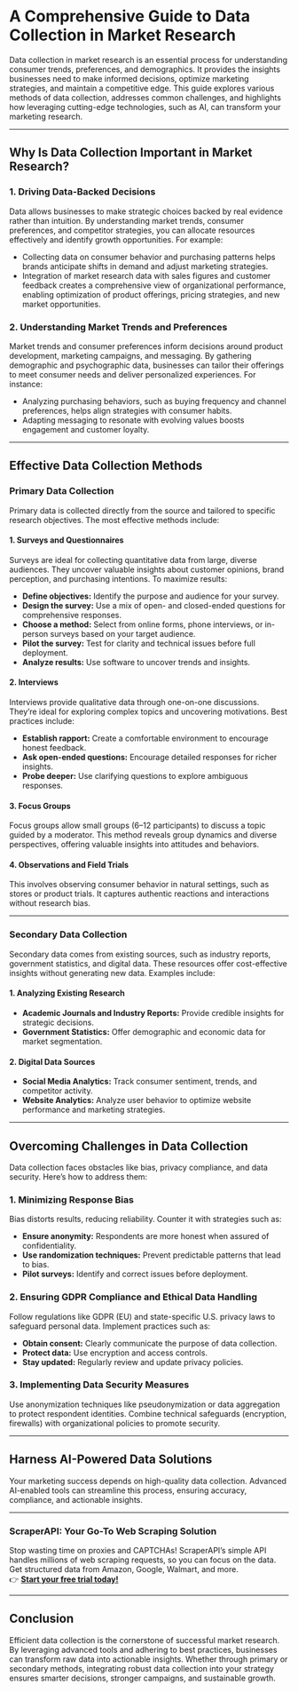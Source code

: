 # A Comprehensive Guide to Data Collection in Market Research

Data collection in market research is an essential process for understanding consumer trends, preferences, and demographics. It provides the insights businesses need to make informed decisions, optimize marketing strategies, and maintain a competitive edge. This guide explores various methods of data collection, addresses common challenges, and highlights how leveraging cutting-edge technologies, such as AI, can transform your marketing research.

---

## Why Is Data Collection Important in Market Research?

### 1. **Driving Data-Backed Decisions**

Data allows businesses to make strategic choices backed by real evidence rather than intuition. By understanding market trends, consumer preferences, and competitor strategies, you can allocate resources effectively and identify growth opportunities. For example:

- Collecting data on consumer behavior and purchasing patterns helps brands anticipate shifts in demand and adjust marketing strategies.  
- Integration of market research data with sales figures and customer feedback creates a comprehensive view of organizational performance, enabling optimization of product offerings, pricing strategies, and new market opportunities.

### 2. **Understanding Market Trends and Preferences**

Market trends and consumer preferences inform decisions around product development, marketing campaigns, and messaging. By gathering demographic and psychographic data, businesses can tailor their offerings to meet consumer needs and deliver personalized experiences. For instance:

- Analyzing purchasing behaviors, such as buying frequency and channel preferences, helps align strategies with consumer habits.
- Adapting messaging to resonate with evolving values boosts engagement and customer loyalty.

---

## Effective Data Collection Methods

### Primary Data Collection

Primary data is collected directly from the source and tailored to specific research objectives. The most effective methods include:

#### **1. Surveys and Questionnaires**

Surveys are ideal for collecting quantitative data from large, diverse audiences. They uncover valuable insights about customer opinions, brand perception, and purchasing intentions. To maximize results:

- **Define objectives:** Identify the purpose and audience for your survey.  
- **Design the survey:** Use a mix of open- and closed-ended questions for comprehensive responses.  
- **Choose a method:** Select from online forms, phone interviews, or in-person surveys based on your target audience.  
- **Pilot the survey:** Test for clarity and technical issues before full deployment.  
- **Analyze results:** Use software to uncover trends and insights.

#### **2. Interviews**

Interviews provide qualitative data through one-on-one discussions. They’re ideal for exploring complex topics and uncovering motivations. Best practices include:

- **Establish rapport:** Create a comfortable environment to encourage honest feedback.  
- **Ask open-ended questions:** Encourage detailed responses for richer insights.  
- **Probe deeper:** Use clarifying questions to explore ambiguous responses.

#### **3. Focus Groups**

Focus groups allow small groups (6–12 participants) to discuss a topic guided by a moderator. This method reveals group dynamics and diverse perspectives, offering valuable insights into attitudes and behaviors.

#### **4. Observations and Field Trials**

This involves observing consumer behavior in natural settings, such as stores or product trials. It captures authentic reactions and interactions without research bias.

---

### Secondary Data Collection

Secondary data comes from existing sources, such as industry reports, government statistics, and digital data. These resources offer cost-effective insights without generating new data. Examples include:

#### **1. Analyzing Existing Research**

- **Academic Journals and Industry Reports:** Provide credible insights for strategic decisions.  
- **Government Statistics:** Offer demographic and economic data for market segmentation.  

#### **2. Digital Data Sources**

- **Social Media Analytics:** Track consumer sentiment, trends, and competitor activity.  
- **Website Analytics:** Analyze user behavior to optimize website performance and marketing strategies.

---

## Overcoming Challenges in Data Collection

Data collection faces obstacles like bias, privacy compliance, and data security. Here’s how to address them:

### 1. **Minimizing Response Bias**

Bias distorts results, reducing reliability. Counter it with strategies such as:

- **Ensure anonymity:** Respondents are more honest when assured of confidentiality.  
- **Use randomization techniques:** Prevent predictable patterns that lead to bias.  
- **Pilot surveys:** Identify and correct issues before deployment.

### 2. **Ensuring GDPR Compliance and Ethical Data Handling**

Follow regulations like GDPR (EU) and state-specific U.S. privacy laws to safeguard personal data. Implement practices such as:

- **Obtain consent:** Clearly communicate the purpose of data collection.  
- **Protect data:** Use encryption and access controls.  
- **Stay updated:** Regularly review and update privacy policies.

### 3. **Implementing Data Security Measures**

Use anonymization techniques like pseudonymization or data aggregation to protect respondent identities. Combine technical safeguards (encryption, firewalls) with organizational policies to promote security.

---

## Harness AI-Powered Data Solutions

Your marketing success depends on high-quality data collection. Advanced AI-enabled tools can streamline this process, ensuring accuracy, compliance, and actionable insights.

---

### ScraperAPI: Your Go-To Web Scraping Solution

Stop wasting time on proxies and CAPTCHAs! ScraperAPI’s simple API handles millions of web scraping requests, so you can focus on the data. Get structured data from Amazon, Google, Walmart, and more.  
👉 [**Start your free trial today!**](https://bit.ly/Scraperapi)

---

## Conclusion

Efficient data collection is the cornerstone of successful market research. By leveraging advanced tools and adhering to best practices, businesses can transform raw data into actionable insights. Whether through primary or secondary methods, integrating robust data collection into your strategy ensures smarter decisions, stronger campaigns, and sustainable growth.
